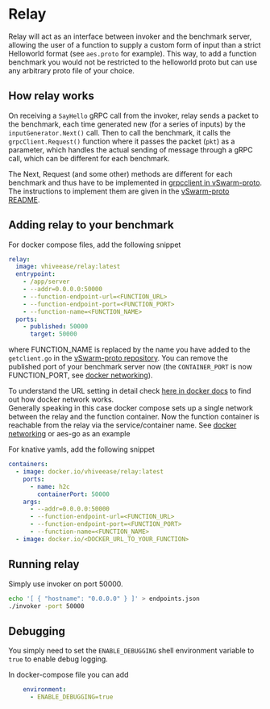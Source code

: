 # Relay

Relay will act as an interface between invoker and the benchmark server, allowing the user of a function to supply a custom form of input than a strict Helloworld format (see `aes.proto` for example). This way, to add a function benchmark you would not be restricted to the helloworld proto but can use any arbitrary proto file of your choice.

## How relay works

On receiving a `SayHello` gRPC call from the invoker, relay sends a packet to the benchmark, each time generated new (for a series of inputs) by the `inputGenerator.Next()` call. Then to call the benchmark, it calls the `grpcClient.Request()` function where it passes the packet (`pkt`) as a parameter, which handles the actual sending of message through a gRPC call, which can be different for each benchmark.

The Next, Request (and some other) methods are different for each benchmark and thus have to be implemented in [grpcclient in vSwarm-proto](https://github.com/vhive-serverless/vSwarm-proto/blob/main/grpcclient). The instructions to implement them are given in the [vSwarm-proto README](https://github.com/vhive-serverless/vSwarm-proto/blob/main/README.md).

## Adding relay to your benchmark

For docker compose files, add the following snippet

```yaml
relay:
  image: vhiveease/relay:latest
  entrypoint:
    - /app/server
    - --addr=0.0.0.0:50000
    - --function-endpoint-url=<FUNCTION_URL>
    - --function-endpoint-port=<FUNCTION_PORT>
    - --function-name=<FUNCTION_NAME>
  ports:
    - published: 50000
      target: 50000
```
where FUNCTION_NAME is replaced by the name you have added to the `getclient.go` in the [vSwarm-proto repository](https://github.com/vhive-serverless/vSwarm-proto/blob/main/grpcclient/getclient.go). You can remove the published port of your benchmark server now (the `CONTAINER_PORT` is now FUNCTION_PORT, see [docker networking](https://docs.docker.com/compose/networking/)).

To understand the URL setting in detail check [here in docker docs](https://docs.docker.com/compose/networking/) to find out how docker network works.  
Generally speaking in this case docker compose sets up a single network between the relay and the function container. Now the function container is reachable from the relay via the service/container name. See [docker networking](https://docs.docker.com/compose/networking/) or aes-go as an example

For knative yamls, add the following snippet

```yaml
containers:
  - image: docker.io/vhiveease/relay:latest
    ports:
      - name: h2c
        containerPort: 50000
    args:
      - --addr=0.0.0.0:50000
      - --function-endpoint-url=<FUNCTION_URL>
      - --function-endpoint-port=<FUNCTION_PORT>
      - --function-name=<FUNCTION_NAME>
  - image: docker.io/<DOCKER_URL_TO_YOUR_FUNCTION>
```

## Running relay

Simply use invoker on port 50000.

```bash
echo '[ { "hostname": "0.0.0.0" } ]' > endpoints.json
./invoker -port 50000
```

## Debugging

You simply need to set the `ENABLE_DEBUGGING` shell environment variable to `true` to enable debug logging.

In docker-compose file you can add

```yaml
    environment:
      - ENABLE_DEBUGGING=true
```